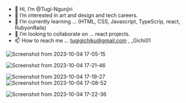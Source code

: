 - 👋 Hi, I’m @Tugi-Ngunjiri
- 👀 I’m interested in  art and design and tech careers.
- 🌱 I’m currently learning ... (HTML, CSS, Javascript, TypeScrip, react, RubyonRails)
- 💞️ I’m looking to collaborate on ... react projects.
- 📫 How to reach me ... tugigichiku@gmail.com , _Gichi01

![Screenshot from 2023-10-04 17-05-15](https://github.com/Tugi-Ngunjiri/Tugi-Ngunjiri/assets/102291617/683e0ead-1af9-4659-950d-0ee79a14337b)

![Screenshot from 2023-10-04 17-21-46](https://github.com/Tugi-Ngunjiri/Tugi-Ngunjiri/assets/102291617/9fccbe4f-b449-47f3-aa35-c593ea5bff4f)

![Screenshot from 2023-10-04 17-19-27](https://github.com/Tugi-Ngunjiri/Tugi-Ngunjiri/assets/102291617/8ea1cbf6-1796-4b4f-b7a5-8162b41db3b2)
![Screenshot from 2023-10-04 17-08-52](https://github.com/Tugi-Ngunjiri/Tugi-Ngunjiri/assets/102291617/ab173b5e-5d30-4ce1-88ed-601a04543c70)

![Screenshot from 2023-10-04 17-22-36](https://github.com/Tugi-Ngunjiri/Tugi-Ngunjiri/assets/102291617/41b93381-ac40-4f59-b5bd-f8de56fd12a3)


<!---
Tugi-Ngunjiri/Tugi-Ngunjiri is a ✨!
 special ✨ repository because its `README.md` (this file) appears on your GitHub profile.
You can click the Preview link to take a look at your changes.
--->
